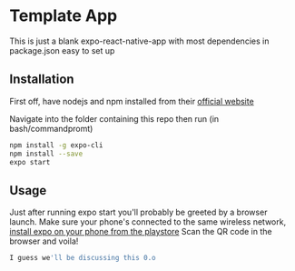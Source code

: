 # Template App
This is just a blank expo-react-native-app with most dependencies in package.json easy to set up

## Installation

First off, have nodejs and npm installed from their [official website](https://nodejs.org/en/)

Navigate into the folder containing this repo then run (in bash/commandpromt)

```bash
npm install -g expo-cli
npm install --save
expo start
```

## Usage

Just after running expo start you'll probably be greeted by a browser launch.
Make sure your phone's connected to the same wireless network, [install expo on your phone from the playstore](https://play.google.com/store/apps/details?id=host.exp.exponent&hl=en_US)
Scan the QR code in the browser and voila!

```javascript
I guess we'll be discussing this 0.o
```
